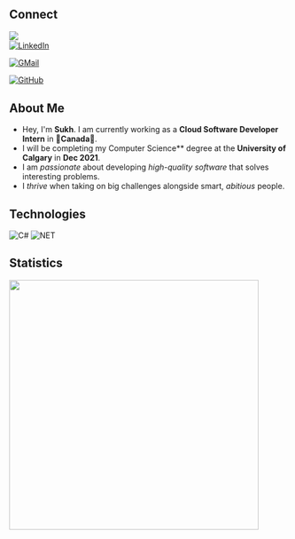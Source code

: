 ## Connect
<img align="left" style="margin-right: 25px;" src="https://user-images.githubusercontent.com/50682117/111104991-83fbee80-8517-11eb-8948-cffde8b5c689.png">

<div style="margin-top: 35px;">

  [![LinkedIn](https://img.shields.io/badge/-Linkedin-black?style=for-the-badge&logo=Linkedin)](https://www.linkedin.com/in/sukhjot-sekhon/)  
</div>
<div style="margin-top: 5px;">

  [![GMail](https://img.shields.io/badge/-Say%20Hi!-black?style=for-the-badge&logo=gmail&logoColor=white)](mailto:sukhjot.sekhon@ucalgary.ca)  
</div>
<div style="margin-top: 5px;">

  [![GitHub](https://img.shields.io/badge/GitHub-black.svg?&style=for-the-badge&logo=github&logoColor=white)](https://github.com/sukhjot-sekhon)   
</div>

## About Me
* Hey, I'm **Sukh**. I am currently working as a **Cloud Software Developer Intern** in 🍁**Canada**🍁.  
* I will be completing my Computer Science** degree at the **University of Calgary** in **Dec 2021**.  
* I am *passionate* about developing *high-quality software* that solves interesting problems.  
* I *thrive* when taking on big challenges alongside smart, *abitious* people.

## Technologies
![C#](https://img.shields.io/badge/C%23%20-%23239120.svg?&style=for-the-badge&logo=c-sharp&logoColor=white)
![NET](https://img.shields.io/badge/Framework-%23239120.svg?&style=for-the-badge&logo=.NET&logoColor=white)

## Statistics
<p align='left'>
  <a href="#"><img src="https://github-readme-stats.vercel.app/api?username=sukhjot-sekhon&show_icons=true&theme=radical" width="450"></a>
</p>
